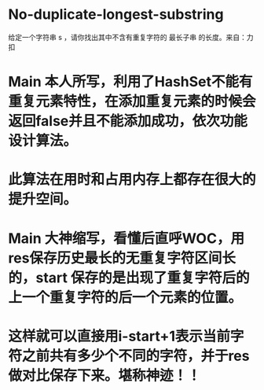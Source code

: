 # No-duplicate-longest-substring
给定一个字符串 s ，请你找出其中不含有重复字符的 最长子串 的长度。来自：力扣

# Main 本人所写，利用了HashSet不能有重复元素特性，在添加重复元素的时候会返回false并且不能添加成功，依次功能设计算法。
# 此算法在用时和占用内存上都存在很大的提升空间。

# Main 大神缩写，看懂后直呼WOC，用res保存历史最长的无重复字符区间长的，start 保存的是出现了重复字符后的上一个重复字符的后一个元素的位置。
# 这样就可以直接用i-start+1表示当前字符之前共有多少个不同的字符，并于res做对比保存下来。堪称神迹！！
